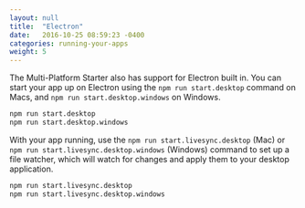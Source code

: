 ```yaml
---
layout: null
title:  "Electron"
date:   2016-10-25 08:59:23 -0400
categories: running-your-apps
weight: 5
---
```


The Multi-Platform Starter also has support for Electron built in. You can start your app up on Electron using the `npm run start.desktop` command on Macs, and `npm run start.desktop.windows` on Windows.

```bash
npm run start.desktop
npm run start.desktop.windows
```

With your app running, use the `npm run start.livesync.desktop` (Mac) or `npm run start.livesync.desktop.windows` (Windows) command to set up a file watcher, which will watch for changes and apply them to your desktop application.

```bash
npm run start.livesync.desktop
npm run start.livesync.desktop.windows
```